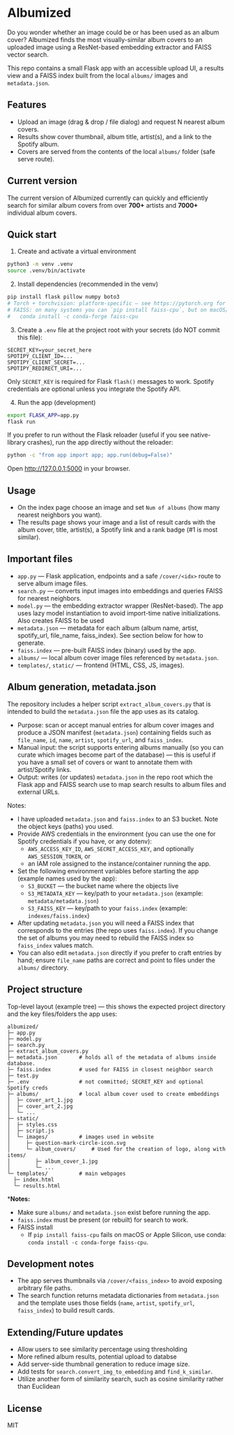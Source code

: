 # Albumized

Do you wonder whether an image could be or has been used as an album cover? Albumized finds the most visually-similar album covers to an uploaded image using a ResNet-based embedding extractor and FAISS vector search.

This repo contains a small Flask app with an accessible upload UI, a results view and a FAISS index built from the local `albums/` images and `metadata.json`.

## Features
- Upload an image (drag & drop / file dialog) and request N nearest album covers.
- Results show cover thumbnail, album title, artist(s), and a link to the Spotify album.
- Covers are served from the contents of the local `albums/` folder (safe serve route).

## Current version 

The current version of Albumized currently can quickly and efficiently search for similar album covers from over **700+** artists and **7000+** individual album covers.

## Quick start
1. Create and activate a virtual environment

```bash
python3 -m venv .venv
source .venv/bin/activate
```

2. Install dependencies (recommended in the venv)

```bash
pip install flask pillow numpy boto3 
# Torch + torchvision: platform-specific — see https://pytorch.org for an appropriate command
# FAISS: on many systems you can `pip install faiss-cpu`, but on macOS/Apple Silicon you may need conda:
#   conda install -c conda-forge faiss-cpu
```

3. Create a `.env` file at the project root with your secrets (do NOT commit this file):

```
SECRET_KEY=your_secret_here
SPOTIPY_CLIENT_ID=...
SPOTIPY_CLIENT_SECRET=...
SPOTIPY_REDIRECT_URI=...
```

Only `SECRET_KEY` is required for Flask `flash()` messages to work. Spotify credentials are optional unless you integrate the Spotify API.

4. Run the app (development)

```bash
export FLASK_APP=app.py
flask run
```

If you prefer to run without the Flask reloader (useful if you see native-library crashes), run the app directly without the reloader:

```bash
python -c "from app import app; app.run(debug=False)"
```

Open http://127.0.0.1:5000 in your browser.

## Usage
- On the index page choose an image and set `Num of albums` (how many nearest neighbors you want).
- The results page shows your image and a list of result cards with the album cover, title, artist(s), a Spotify link and a rank badge (#1 is most similar).

## Important files
- `app.py` — Flask application, endpoints and a safe `/cover/<idx>` route to serve album image files.
- `search.py` — converts input images into embeddings and queries FAISS for nearest neighbors.
- `model.py` — the embedding extractor wrapper (ResNet-based). The app uses lazy model instantiation to avoid import-time native initializations. Also creates FAISS to be used
- `metadata.json` — metadata for each album (album name, artist, spotify_url, file_name, faiss_index). See section below for how to generate.
- `faiss.index` — pre-built FAISS index (binary) used by the app.
- `albums/` — local album cover image files referenced by `metadata.json`.
- `templates/`, `static/` — frontend (HTML, CSS, JS, images).

## Album generation, metadata.json
The repository includes a helper script `extract_album_covers.py` that is intended to build the `metadata.json` file the app uses as its catalog.

- Purpose: scan or accept manual entries for album cover images and produce a JSON manifest (`metadata.json`) containing fields such as `file_name`, `id`, `name`, `artist`, `spotify_url`, and `faiss_index`.
- Manual input: the script supports entering albums manually (so you can curate which images become part of the database) — this is useful if you have a small set of covers or want to annotate them with artist/Spotify links.
- Output: writes (or updates) `metadata.json` in the repo root which the Flask app and FAISS search use to map search results to album files and external URLs.

Notes:
- I have uploaded `metadata.json` and `faiss.index` to an S3 bucket. Note the object keys (paths) you used.
- Provide AWS credentials in the environment (you can use the one for Spotify credentials if you have, or any dotenv):
  - `AWS_ACCESS_KEY_ID`, `AWS_SECRET_ACCESS_KEY`, and optionally `AWS_SESSION_TOKEN`, or
  - an IAM role assigned to the instance/container running the app.
- Set the following environment variables before starting the app (example names used by the app):
  - `S3_BUCKET` — the bucket name where the objects live
  - `S3_METADATA_KEY` — key/path to your `metadata.json` (example: `metadata/metadata.json`)
  - `S3_FAISS_KEY` — key/path to your `faiss.index` (example: `indexes/faiss.index`)
- After updating `metadata.json` you will need a FAISS index that corresponds to the entries (the repo uses `faiss.index`). If you change the set of albums you may need to rebuild the FAISS index so `faiss_index` values match.
- You can also edit `metadata.json` directly if you prefer to craft entries by hand; ensure `file_name` paths are correct and point to files under the `albums/` directory.

## Project structure
Top-level layout (example tree) — this shows the expected project directory and the key files/folders the app uses:

```
albumized/
├─ app.py
├─ model.py
├─ search.py
├─ extract_album_covers.py
├─ metadata.json       # holds all of the metadata of albums inside database.
├─ faiss.index         # used for FAISS in closest neighbor search 
├─ test.py
├─ .env                # not committed; SECRET_KEY and optional Spotify creds
├─ albums/             # local album cover used to create embeddings 
│  ├─ cover_art_1.jpg
│  ├─ cover_art_2.jpg
│  └─ ...
├─ static/ 
│  ├─ styles.css
│  ├─ script.js
│  └─ images/          # images used in website 
│     ├─ question-mark-circle-icon.svg
│     └─ album_covers/     # Used for the creation of logo, along with items/
│        ├─ album_cover_1.jpg
│        └─ ...
└─ templates/          # main webpages 
  ├─ index.html
  └─ results.html
```

***Notes:**
- Make sure `albums/` and `metadata.json` exist before running the app.
- `faiss.index` must be present (or rebuilt) for search to work.
- FAISS install
  - If `pip install faiss-cpu` fails on macOS or Apple Silicon, use conda: `conda install -c conda-forge faiss-cpu`.

## Development notes
- The app serves thumbnails via `/cover/<faiss_index>` to avoid exposing arbitrary file paths.
- The search function returns metadata dictionaries from `metadata.json` and the template uses those fields (`name`, `artist`, `spotify_url`, `faiss_index`) to build result cards.

## Extending/Future updates
- Allow users to see similarity percentage using thresholding 
- More refined album results, potential upload to databse 
- Add server-side thumbnail generation to reduce image size.
- Add tests for `search.convert_img_to_embedding` and `find_k_similar`.
- Utilize another form of similarity search, such as cosine similarity rather than Euclidean

## License
MIT
